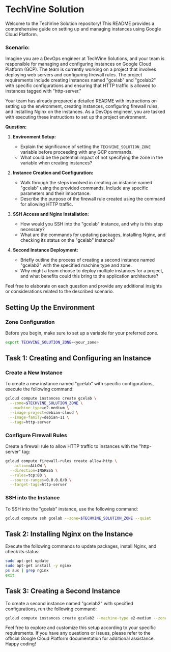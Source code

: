 # TechVine Solution

Welcome to the TechVine Solution repository! This README provides a comprehensive guide on setting up and managing instances using Google Cloud Platform.


### Scenario:

Imagine you are a DevOps engineer at TechVine Solutions, and your team is responsible for managing and configuring instances on Google Cloud Platform (GCP). The team is currently working on a project that involves deploying web servers and configuring firewall rules. The project requirements include creating instances named "gcelab" and "gcelab2" with specific configurations and ensuring that HTTP traffic is allowed to instances tagged with "http-server."

Your team has already prepared a detailed README with instructions on setting up the environment, creating instances, configuring firewall rules, and installing Nginx on the instances. As a DevOps engineer, you are tasked with executing these instructions to set up the project environment.

**Question:**

1. **Environment Setup:**
   - Explain the significance of setting the `TECHVINE_SOLUTION_ZONE` variable before proceeding with any GCP commands.
   - What could be the potential impact of not specifying the zone in the variable when creating instances?

2. **Instance Creation and Configuration:**
   - Walk through the steps involved in creating an instance named "gcelab" using the provided commands. Include any specific parameters and their importance.
   - Describe the purpose of the firewall rule created using the command for allowing HTTP traffic.

3. **SSH Access and Nginx Installation:**
   - How would you SSH into the "gcelab" instance, and why is this step necessary?
   - What are the commands for updating packages, installing Nginx, and checking its status on the "gcelab" instance?

4. **Second Instance Deployment:**
   - Briefly outline the process of creating a second instance named "gcelab2" with the specified machine type and zone.
   - Why might a team choose to deploy multiple instances for a project, and what benefits could this bring to the application architecture?

Feel free to elaborate on each question and provide any additional insights or considerations related to the described scenario.

## Setting Up the Environment

### Zone Configuration

Before you begin, make sure to set up a variable for your preferred zone.

```bash
export TECHVINE_SOLUTION_ZONE=<your_zone>
```

## Task 1: Creating and Configuring an Instance

### Create a New Instance

To create a new instance named "gcelab" with specific configurations, execute the following command:

```bash
gcloud compute instances create gcelab \
  --zone=$TECHVINE_SOLUTION_ZONE \
  --machine-type=e2-medium \
  --image-project=debian-cloud \
  --image-family=debian-11 \
  --tags=http-server
```

### Configure Firewall Rules

Create a firewall rule to allow HTTP traffic to instances with the "http-server" tag:

```bash
gcloud compute firewall-rules create allow-http \
  --action=ALLOW \
  --direction=INGRESS \
  --rules=tcp:80 \
  --source-ranges=0.0.0.0/0 \
  --target-tags=http-server
```

### SSH into the Instance

To SSH into the "gcelab" instance, use the following command:

```bash
gcloud compute ssh gcelab --zone=$TECHVINE_SOLUTION_ZONE --quiet
```

## Task 2: Installing Nginx on the Instance

Execute the following commands to update packages, install Nginx, and check its status:

```bash
sudo apt-get update
sudo apt-get install -y nginx
ps aux | grep nginx
exit
```

## Task 3: Creating a Second Instance

To create a second instance named "gcelab2" with specified configurations, run the following command:

```bash
gcloud compute instances create gcelab2 --machine-type e2-medium --zone=$TECHVINE_SOLUTION_ZONE
```

Feel free to explore and customize this setup according to your specific requirements. If you have any questions or issues, please refer to the official Google Cloud Platform documentation for additional assistance. Happy coding!